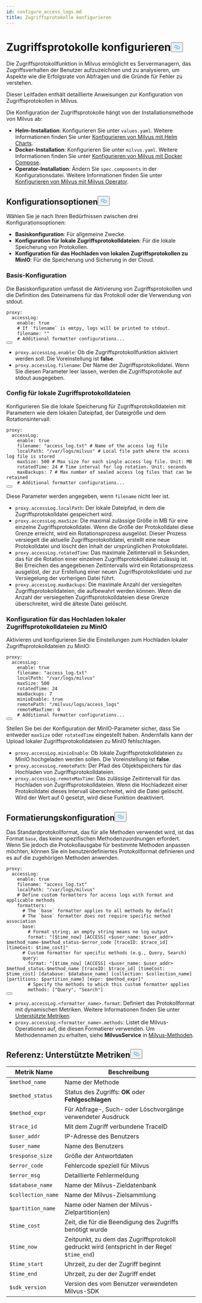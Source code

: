 ```yaml
---
id: configure_access_logs.md
title: Zugriffsprotokolle konfigurieren
---
```


<h1 id="Configure-Access-Logs" class="common-anchor-header">Zugriffsprotokolle konfigurieren<button data-href="#Configure-Access-Logs" class="anchor-icon" translate="no">
      <svg translate="no"
        aria-hidden="true"
        focusable="false"
        height="20"
        version="1.1"
        viewBox="0 0 16 16"
        width="16"
      >
        <path
          fill="#0092E4"
          fill-rule="evenodd"
          d="M4 9h1v1H4c-1.5 0-3-1.69-3-3.5S2.55 3 4 3h4c1.45 0 3 1.69 3 3.5 0 1.41-.91 2.72-2 3.25V8.59c.58-.45 1-1.27 1-2.09C10 5.22 8.98 4 8 4H4c-.98 0-2 1.22-2 2.5S3 9 4 9zm9-3h-1v1h1c1 0 2 1.22 2 2.5S13.98 12 13 12H9c-.98 0-2-1.22-2-2.5 0-.83.42-1.64 1-2.09V6.25c-1.09.53-2 1.84-2 3.25C6 11.31 7.55 13 9 13h4c1.45 0 3-1.69 3-3.5S14.5 6 13 6z"
        ></path>
      </svg>
    </button></h1><p>Die Zugriffsprotokollfunktion in Milvus ermöglicht es Servermanagern, das Zugriffsverhalten der Benutzer aufzuzeichnen und zu analysieren, um Aspekte wie die Erfolgsrate von Abfragen und die Gründe für Fehler zu verstehen.</p>
<p>Dieser Leitfaden enthält detaillierte Anweisungen zur Konfiguration von Zugriffsprotokollen in Milvus.</p>
<p>Die Konfiguration der Zugriffsprotokolle hängt von der Installationsmethode von Milvus ab:</p>
<ul>
<li><strong>Helm-Installation</strong>: Konfigurieren Sie unter <code translate="no">values.yaml</code>. Weitere Informationen finden Sie unter <a href="/docs/de/v2.5.x/configure-helm.md">Konfigurieren von Milvus mit Helm Charts</a>.</li>
<li><strong>Docker-Installation</strong>: Konfigurieren Sie unter <code translate="no">milvus.yaml</code>. Weitere Informationen finden Sie unter <a href="/docs/de/v2.5.x/configure-docker.md">Konfigurieren von Milvus mit Docker Compose</a>.</li>
<li><strong>Operator-Installation</strong>: Ändern Sie <code translate="no">spec.components</code> in der Konfigurationsdatei. Weitere Informationen finden Sie unter <a href="/docs/de/v2.5.x/configure_operator.md">Konfigurieren von Milvus mit Milvus Operator</a>.</li>
</ul>
<h2 id="Configuration-options" class="common-anchor-header">Konfigurationsoptionen<button data-href="#Configuration-options" class="anchor-icon" translate="no">
      <svg translate="no"
        aria-hidden="true"
        focusable="false"
        height="20"
        version="1.1"
        viewBox="0 0 16 16"
        width="16"
      >
        <path
          fill="#0092E4"
          fill-rule="evenodd"
          d="M4 9h1v1H4c-1.5 0-3-1.69-3-3.5S2.55 3 4 3h4c1.45 0 3 1.69 3 3.5 0 1.41-.91 2.72-2 3.25V8.59c.58-.45 1-1.27 1-2.09C10 5.22 8.98 4 8 4H4c-.98 0-2 1.22-2 2.5S3 9 4 9zm9-3h-1v1h1c1 0 2 1.22 2 2.5S13.98 12 13 12H9c-.98 0-2-1.22-2-2.5 0-.83.42-1.64 1-2.09V6.25c-1.09.53-2 1.84-2 3.25C6 11.31 7.55 13 9 13h4c1.45 0 3-1.69 3-3.5S14.5 6 13 6z"
        ></path>
      </svg>
    </button></h2><p>Wählen Sie je nach Ihren Bedürfnissen zwischen drei Konfigurationsoptionen:</p>
<ul>
<li><strong>Basiskonfiguration</strong>: Für allgemeine Zwecke.</li>
<li><strong>Konfiguration für lokale Zugriffsprotokolldateien</strong>: Für die lokale Speicherung von Protokollen.</li>
<li><strong>Konfiguration für das Hochladen von lokalen Zugriffsprotokollen zu MinIO</strong>: Für die Speicherung und Sicherung in der Cloud.</li>
</ul>
<h3 id="Base-config" class="common-anchor-header">Basis-Konfiguration</h3><p>Die Basiskonfiguration umfasst die Aktivierung von Zugriffsprotokollen und die Definition des Dateinamens für das Protokoll oder die Verwendung von stdout.</p>
<pre><code translate="no" class="language-yaml">proxy:
  accessLog:
    <span class="hljs-built_in">enable</span>: <span class="hljs-literal">true</span>
    <span class="hljs-comment"># If `filename` is emtpy, logs will be printed to stdout.</span>
    filename: <span class="hljs-string">&quot;&quot;</span>
    <span class="hljs-comment"># Additional formatter configurations...</span>
<button class="copy-code-btn"></button></code></pre>
<ul>
<li><code translate="no">proxy.accessLog.enable</code>: Ob die Zugriffsprotokollfunktion aktiviert werden soll. Die Voreinstellung ist <strong>false</strong>.</li>
<li><code translate="no">proxy.accessLog.filename</code>: Der Name der Zugriffsprotokolldatei. Wenn Sie diesen Parameter leer lassen, werden die Zugriffsprotokolle auf stdout ausgegeben.</li>
</ul>
<h3 id="Config-for-local-access-log-files" class="common-anchor-header">Config für lokale Zugriffsprotokolldateien</h3><p>Konfigurieren Sie die lokale Speicherung für Zugriffsprotokolldateien mit Parametern wie dem lokalen Dateipfad, der Dateigröße und dem Rotationsintervall:</p>
<pre><code translate="no" class="language-yaml">proxy:
  accessLog:
    enable: true
    filename: <span class="hljs-string">&quot;access_log.txt&quot;</span> <span class="hljs-comment"># Name of the access log file</span>
    localPath: <span class="hljs-string">&quot;/var/logs/milvus&quot;</span> <span class="hljs-comment"># Local file path where the access log file is stored</span>
    maxSize: <span class="hljs-number">500</span> <span class="hljs-comment"># Max size for each single access log file. Unit: MB</span>
    rotatedTime: <span class="hljs-number">24</span> <span class="hljs-comment"># Time interval for log rotation. Unit: seconds</span>
    maxBackups: <span class="hljs-number">7</span> <span class="hljs-comment"># Max number of sealed access log files that can be retained</span>
    <span class="hljs-comment"># Additional formatter configurations...</span>
<button class="copy-code-btn"></button></code></pre>
<p>Diese Parameter werden angegeben, wenn <code translate="no">filename</code> nicht leer ist.</p>
<ul>
<li><code translate="no">proxy.accessLog.localPath</code>: Der lokale Dateipfad, in dem die Zugriffsprotokolldatei gespeichert wird.</li>
<li><code translate="no">proxy.accessLog.maxSize</code>: Die maximal zulässige Größe in MB für eine einzelne Zugriffsprotokolldatei. Wenn die Größe der Protokolldatei diese Grenze erreicht, wird ein Rotationsprozess ausgelöst. Dieser Prozess versiegelt die aktuelle Zugriffsprotokolldatei, erstellt eine neue Protokolldatei und löscht den Inhalt der ursprünglichen Protokolldatei.</li>
<li><code translate="no">proxy.accessLog.rotatedTime</code>: Das maximale Zeitintervall in Sekunden, das für die Rotation einer einzelnen Zugriffsprotokolldatei zulässig ist. Bei Erreichen des angegebenen Zeitintervalls wird ein Rotationsprozess ausgelöst, der zur Erstellung einer neuen Zugriffsprotokolldatei und zur Versiegelung der vorherigen Datei führt.</li>
<li><code translate="no">proxy.accessLog.maxBackups</code>: Die maximale Anzahl der versiegelten Zugriffsprotokolldateien, die aufbewahrt werden können. Wenn die Anzahl der versiegelten Zugriffsprotokolldateien diese Grenze überschreitet, wird die älteste Datei gelöscht.</li>
</ul>
<h3 id="Config-for-uploading-local-access-log-files-to-MinIO" class="common-anchor-header">Konfiguration für das Hochladen lokaler Zugriffsprotokolldateien zu MinIO</h3><p>Aktivieren und konfigurieren Sie die Einstellungen zum Hochladen lokaler Zugriffsprotokolldateien zu MinIO:</p>
<pre><code translate="no" class="language-yaml">proxy:
  accessLog:
    <span class="hljs-built_in">enable</span>: <span class="hljs-literal">true</span>
    filename: <span class="hljs-string">&quot;access_log.txt&quot;</span>
    localPath: <span class="hljs-string">&quot;/var/logs/milvus&quot;</span>
    maxSize: 500
    rotatedTime: 24 
    maxBackups: 7
    minioEnable: <span class="hljs-literal">true</span>
    remotePath: <span class="hljs-string">&quot;/milvus/logs/access_logs&quot;</span>
    remoteMaxTime: 0
    <span class="hljs-comment"># Additional formatter configurations...</span>
<button class="copy-code-btn"></button></code></pre>
<p>Stellen Sie bei der Konfiguration der MinIO-Parameter sicher, dass Sie entweder <code translate="no">maxSize</code> oder <code translate="no">rotatedTime</code> eingestellt haben. Andernfalls kann der Upload lokaler Zugriffsprotokolldateien zu MinIO fehlschlagen.</p>
<ul>
<li><code translate="no">proxy.accessLog.minioEnable</code>: Ob lokale Zugriffsprotokolldateien zu MinIO hochgeladen werden sollen. Die Voreinstellung ist <strong>false</strong>.</li>
<li><code translate="no">proxy.accessLog.remotePath</code>: Der Pfad des Objektspeichers für das Hochladen von Zugriffsprotokolldateien.</li>
<li><code translate="no">proxy.accessLog.remoteMaxTime</code>: Das zulässige Zeitintervall für das Hochladen von Zugriffsprotokolldateien. Wenn die Hochladezeit einer Protokolldatei dieses Intervall überschreitet, wird die Datei gelöscht. Wird der Wert auf 0 gesetzt, wird diese Funktion deaktiviert.</li>
</ul>
<h2 id="Formatter-config" class="common-anchor-header">Formatierungskonfiguration<button data-href="#Formatter-config" class="anchor-icon" translate="no">
      <svg translate="no"
        aria-hidden="true"
        focusable="false"
        height="20"
        version="1.1"
        viewBox="0 0 16 16"
        width="16"
      >
        <path
          fill="#0092E4"
          fill-rule="evenodd"
          d="M4 9h1v1H4c-1.5 0-3-1.69-3-3.5S2.55 3 4 3h4c1.45 0 3 1.69 3 3.5 0 1.41-.91 2.72-2 3.25V8.59c.58-.45 1-1.27 1-2.09C10 5.22 8.98 4 8 4H4c-.98 0-2 1.22-2 2.5S3 9 4 9zm9-3h-1v1h1c1 0 2 1.22 2 2.5S13.98 12 13 12H9c-.98 0-2-1.22-2-2.5 0-.83.42-1.64 1-2.09V6.25c-1.09.53-2 1.84-2 3.25C6 11.31 7.55 13 9 13h4c1.45 0 3-1.69 3-3.5S14.5 6 13 6z"
        ></path>
      </svg>
    </button></h2><p>Das Standardprotokollformat, das für alle Methoden verwendet wird, ist das Format <code translate="no">base</code>, das keine spezifischen Methodenzuordnungen erfordert. Wenn Sie jedoch die Protokollausgabe für bestimmte Methoden anpassen möchten, können Sie ein benutzerdefiniertes Protokollformat definieren und es auf die zugehörigen Methoden anwenden.</p>
<pre><code translate="no" class="language-yaml">proxy:
  accessLog:
    <span class="hljs-built_in">enable</span>: <span class="hljs-literal">true</span>
    filename: <span class="hljs-string">&quot;access_log.txt&quot;</span>
    localPath: <span class="hljs-string">&quot;/var/logs/milvus&quot;</span>
    <span class="hljs-comment"># Define custom formatters for access logs with format and applicable methods</span>
    formatters:
      <span class="hljs-comment"># The `base` formatter applies to all methods by default</span>
      <span class="hljs-comment"># The `base` formatter does not require specific method association</span>
      base: 
        <span class="hljs-comment"># Format string; an empty string means no log output</span>
        format: <span class="hljs-string">&quot;[<span class="hljs-variable">$time_now</span>] [ACCESS] &lt;<span class="hljs-variable">$user_name</span>: <span class="hljs-variable">$user_addr</span>&gt; <span class="hljs-variable">$method_name</span>-<span class="hljs-variable">$method_status</span>-<span class="hljs-variable">$error_code</span> [traceID: <span class="hljs-variable">$trace_id</span>] [timeCost: <span class="hljs-variable">$time_cost</span>]&quot;</span>
      <span class="hljs-comment"># Custom formatter for specific methods (e.g., Query, Search)</span>
      query: 
        format: <span class="hljs-string">&quot;[<span class="hljs-variable">$time_now</span>] [ACCESS] &lt;<span class="hljs-variable">$user_name</span>: <span class="hljs-variable">$user_addr</span>&gt; <span class="hljs-variable">$method_status</span>-<span class="hljs-variable">$method_name</span> [traceID: <span class="hljs-variable">$trace_id</span>] [timeCost: <span class="hljs-variable">$time_cost</span>] [database: <span class="hljs-variable">$database_name</span>] [collection: <span class="hljs-variable">$collection_name</span>] [partitions: <span class="hljs-variable">$partition_name</span>] [expr: <span class="hljs-variable">$method_expr</span>]&quot;</span>
        <span class="hljs-comment"># Specify the methods to which this custom formatter applies</span>
        methods: [<span class="hljs-string">&quot;Query&quot;</span>, <span class="hljs-string">&quot;Search&quot;</span>]
<button class="copy-code-btn"></button></code></pre>
<ul>
<li><code translate="no">proxy.accessLog.&lt;formatter_name&gt;.format</code>: Definiert das Protokollformat mit dynamischen Metriken. Weitere Informationen finden Sie unter <a href="#reference-supported-metrics">Unterstützte Metriken</a>.</li>
<li><code translate="no">proxy.accessLog.&lt;formatter_name&gt;.methods</code>: Listet die Milvus-Operationen auf, die diesen Formatierer verwenden. Um Methodennamen zu erhalten, siehe <strong>MilvusService</strong> in <a href="https://github.com/milvus-io/milvus-proto/blob/master/proto/milvus.proto">Milvus-Methoden</a>.</li>
</ul>
<h2 id="Reference-Supported-metrics" class="common-anchor-header">Referenz: Unterstützte Metriken<button data-href="#Reference-Supported-metrics" class="anchor-icon" translate="no">
      <svg translate="no"
        aria-hidden="true"
        focusable="false"
        height="20"
        version="1.1"
        viewBox="0 0 16 16"
        width="16"
      >
        <path
          fill="#0092E4"
          fill-rule="evenodd"
          d="M4 9h1v1H4c-1.5 0-3-1.69-3-3.5S2.55 3 4 3h4c1.45 0 3 1.69 3 3.5 0 1.41-.91 2.72-2 3.25V8.59c.58-.45 1-1.27 1-2.09C10 5.22 8.98 4 8 4H4c-.98 0-2 1.22-2 2.5S3 9 4 9zm9-3h-1v1h1c1 0 2 1.22 2 2.5S13.98 12 13 12H9c-.98 0-2-1.22-2-2.5 0-.83.42-1.64 1-2.09V6.25c-1.09.53-2 1.84-2 3.25C6 11.31 7.55 13 9 13h4c1.45 0 3-1.69 3-3.5S14.5 6 13 6z"
        ></path>
      </svg>
    </button></h2><table>
<thead>
<tr><th>Metrik Name</th><th>Beschreibung</th></tr>
</thead>
<tbody>
<tr><td><code translate="no">$method_name</code></td><td>Name der Methode</td></tr>
<tr><td><code translate="no">$method_status</code></td><td>Status des Zugriffs: <strong>OK</strong> oder <strong>Fehlgeschlagen</strong></td></tr>
<tr><td><code translate="no">$method_expr</code></td><td>Für Abfrage-, Such- oder Löschvorgänge verwendeter Ausdruck</td></tr>
<tr><td><code translate="no">$trace_id</code></td><td>Mit dem Zugriff verbundene TraceID</td></tr>
<tr><td><code translate="no">$user_addr</code></td><td>IP-Adresse des Benutzers</td></tr>
<tr><td><code translate="no">$user_name</code></td><td>Name des Benutzers</td></tr>
<tr><td><code translate="no">$response_size</code></td><td>Größe der Antwortdaten</td></tr>
<tr><td><code translate="no">$error_code</code></td><td>Fehlercode speziell für Milvus</td></tr>
<tr><td><code translate="no">$error_msg</code></td><td>Detaillierte Fehlermeldung</td></tr>
<tr><td><code translate="no">$database_name</code></td><td>Name der Milvus-Zieldatenbank</td></tr>
<tr><td><code translate="no">$collection_name</code></td><td>Name der Milvus-Zielsammlung</td></tr>
<tr><td><code translate="no">$partition_name</code></td><td>Name oder Namen der Milvus-Zielpartition(en)</td></tr>
<tr><td><code translate="no">$time_cost</code></td><td>Zeit, die für die Beendigung des Zugriffs benötigt wurde</td></tr>
<tr><td><code translate="no">$time_now</code></td><td>Zeitpunkt, zu dem das Zugriffsprotokoll gedruckt wird (entspricht in der Regel <code translate="no">$time_end</code>)</td></tr>
<tr><td><code translate="no">$time_start</code></td><td>Uhrzeit, zu der der Zugriff beginnt</td></tr>
<tr><td><code translate="no">$time_end</code></td><td>Uhrzeit, zu der der Zugriff endet</td></tr>
<tr><td><code translate="no">$sdk_version</code></td><td>Version des vom Benutzer verwendeten Milvus-SDK</td></tr>
</tbody>
</table>
